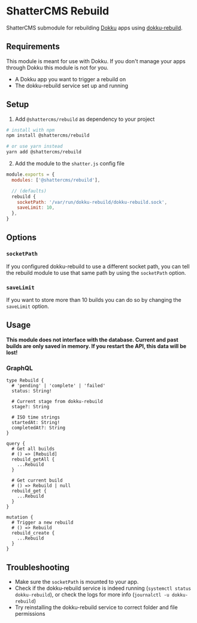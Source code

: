 # ShatterCMS Rebuild

ShatterCMS submodule for rebuilding [Dokku](https://github.com/dokku/dokku) apps using [dokku-rebuild](https://github.com/shattercms/dokku-rebuild).

## Requirements

This module is meant for use with Dokku. If you don't manage your apps through Dokku this module is not for you.

- A Dokku app you want to trigger a rebuild on
- The dokku-rebuild service set up and running

## Setup

1. Add `@shattercms/rebuild` as dependency to your project

```bash
# install with npm
npm install @shattercms/rebuild

# or use yarn instead
yarn add @shattercms/rebuild
```

2. Add the module to the `shatter.js` config file

```js
module.exports = {
  modules: ['@shattercms/rebuild'],

  // (defaults)
  rebuild {
    socketPath: '/var/run/dokku-rebuild/dokku-rebuild.sock',
    saveLimit: 10,
  },
}
```

## Options

### `socketPath`

If you configured dokku-rebuild to use a different socket path, you can tell the rebuild module to use that same path by using the `socketPath` option.

### `saveLimit`

If you want to store more than 10 builds you can do so by changing the `saveLimit` option.

## Usage

**This module does not interface with the database. Current and past builds are only saved in memory. If you restart the API, this data will be lost!**

### GraphQL

```grapql
type Rebuild {
  # 'pending' | 'complete' | 'failed'
  status: String!

  # Current stage from dokku-rebuild
  stage?: String

  # ISO time strings
  startedAt: String!
  completedAt?: String
}

query {
  # Get all builds
  # () => [Rebuild]
  rebuild_getAll {
    ...Rebuild
  }

  # Get current build
  # () => Rebuild | null
  rebuild_get {
    ...Rebuild
  }
}

mutation {
  # Trigger a new rebuild
  # () => Rebuild
  rebuild_create {
    ...Rebuild
  }
}
```

## Troubleshooting

- Make sure the `socketPath` is mounted to your app.
- Check if the dokku-rebuild service is indeed running (`systemctl status dokku-rebuild`), or check the logs for more info (`journalctl -u dokku-rebuild`)
- Try reinstalling the dokku-rebuild service to correct folder and file permissions
